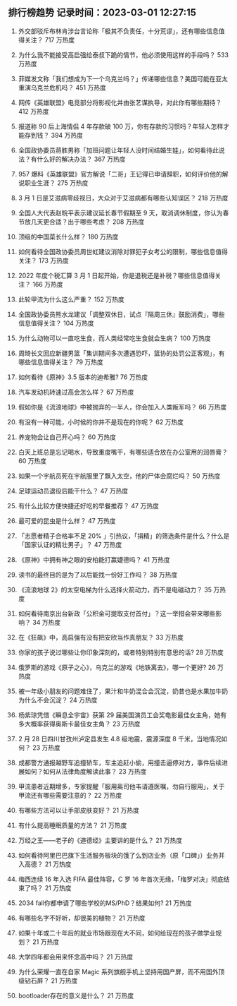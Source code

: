 
## 排行榜趋势 记录时间：2023-03-01 12:27:15
  
  1. 外交部驳斥布林肯涉台言论称「极其不负责任，十分荒谬」，还有哪些信息值得关注？ 717 万热度
    
  2. 为什么我不能接受高启强给泰叔下跪的情节，他必须使用这样的手段吗？ 533 万热度
    
  3. 菲媒发文称「我们想成为下一个乌克兰吗？」传递哪些信息？美国可能在亚太重演乌克兰危机吗？ 451 万热度
    
  4. 网传《英雄联盟》电竞部分将影视化并由张艺谋执导，对此你有哪些期待？ 412 万热度
    
  5. 报道称 90 后上海情侣 4 年存款破 100 万，你有存款的习惯吗？年轻人怎样才能存到钱？ 394 万热度
    
  6. 全国政协委员蒋胜男称「加班问题让年轻人没时间结婚生娃」，如何看待此说法？有什么好的解决办法？ 367 万热度
    
  7. 957 爆料《英雄联盟》官方解说「二哥」王记得已申请辞职，如何评价他的解说职业生涯？ 275 万热度
    
  8. 3 月 1 日是艾滋病零歧视日，大众对于艾滋病都有哪些认知误区？ 218 万热度
    
  9. 全国人大代表赵皖平表示建议延长春节假期至 9 天，取消调休制度，你认为春节放几天更合适？出于哪些考虑？ 208 万热度
    
  10. 顶级的中国菜长什么样？ 180 万热度
    
  11. 如何看待全国政协委员周世虹建议消除对罪犯子女考公的限制，哪些信息值得关注？ 173 万热度
    
  12. 2022 年度个税汇算 3 月 1 日起开始，你是退税还是补税？哪些信息值得关注？ 166 万热度
    
  13. 此轮甲流为什么这么严重？ 152 万热度
    
  14. 全国政协委员熊水龙建议「调整双休日，试点『隔周三休』鼓励消费」，哪些信息值得关注？ 104 万热度
    
  15. 为什么动物可以一直吃生食，而人类经常吃生食就会生病？ 100 万热度
    
  16. 周琦长文回应新疆男篮「集训期间多次遭遇恐吓，篮协的处罚公正客观」，有哪些信息值得关注？ 79 万热度
    
  17. 如何看待《原神》3.5 版本的迪希雅? 76 万热度
    
  18. 汽车发动机转速过高会怎么样？ 67 万热度
    
  19. 假如你是《流浪地球》中被抛弃的一半人，你会加入人类叛军吗？ 66 万热度
    
  20. 有没有一种可能，小时候的你并不是现在的你呢？ 62 万热度
    
  21. 养宠物会让自己开心吗？ 60 万热度
    
  22. 白天上班总是忘记喝水，导致重度嘴干，有哪些适合放在办公室用的润唇膏？ 60 万热度
    
  23. 如果一个宇航员死在宇航服里了飘入太空，他的尸体会腐烂吗？ 50 万热度
    
  24. 足球运动员退役后能干什么？ 47 万热度
    
  25. 有什么比较方便快捷还好吃的早餐推荐？ 47 万热度
    
  26. 最可爱的昆虫是什么样？ 47 万热度
    
  27. 「志愿者精子合格率不足 20% 」引热议，「捐精」的筛选条件是什么？什么是「国家认证的精壮男子」？ 47 万热度
    
  28. 《原神》中拥有神之眼的安柏能打赢婕德吗？ 41 万热度
    
  29. 读书的最终目的是为了以后能找一份好工作吗？ 38 万热度
    
  30. 《流浪地球 2》的太空电梯为什么选择火箭动力，而不是电磁动力？ 35 万热度
    
  31. 如何看待南京出台新政「公积金可提取支付首付」？这一举措会带来哪些影响？ 34 万热度
    
  32. 在《狂飙》中，高启强有没有把安欣当作真朋友？ 33 万热度
    
  33. 你家的孩子说过哪些让你印象深刻的，或者特别特别有意思的话? 28 万热度
    
  34. 俄罗斯的游戏《原子之心》，乌克兰的游戏《地铁离去》，哪一个更好? 26 万热度
    
  35. 被一年级小朋友的问题难住了，果汁和牛奶混合会沉淀，奶昔也是水果加牛奶为什么不会沉淀？ 24 万热度
    
  36. 杨紫琼凭借《瞬息全宇宙》获第 29 届美国演员工会奖电影最佳女主角，她有多大概率获得奥斯卡最佳女主角？ 23 万热度
    
  37. 2 月 28 日四川甘孜州泸定县发生 4.8 级地震，震源深度 8 千米，当地情况如何？ 23 万热度
    
  38. 成都警方通报越野车追撞轿车，车主追赶小偷，用撞击逼停对方，事件后续进展如何？如何从法律角度解读此事？ 23 万热度
    
  39. 甲流患者近期增多，专家提醒「服用奥司他韦请遵医嘱，勿自行服用」，关于甲流还有哪些需要注意的？ 22 万热度
    
  40. 有哪些方法可以让手部皮肤变好？ 21 万热度
    
  41. 有什么提高睡眠质量的方法？ 21 万热度
    
  42. 万经之王——老子的《道德经》主要讲的是什么？ 21 万热度
    
  43. 如何看待阿里巴巴旗下生活服务板块的饿了么到店业务（原「口碑」）业务并入高德？ 21 万热度
    
  44. 梅西连续 16 年入选 FIFA 最佳阵容，C 罗 16 年首次无缘，「梅罗对决」彻底结束了吗？ 21 万热度
    
  45. 2034 fall你都申请了哪些学校的MS/PhD？结果如何? 21 万热度
    
  46. 有哪些名字不好听，却很美的植物？ 21 万热度
    
  47. 如果十年或二十年后的就业市场跟现在大不同，如何给现在的孩子做学业规划？ 21 万热度
    
  48. 大学四年都会用来怀念高中吗？ 21 万热度
    
  49. 为什么荣耀一直在自家 Magic 系列旗舰手机上坚持用国产屏，而不用国外顶级钻石屏？ 21 万热度
    
  50. bootloader存在的意义是什么？ 21 万热度
    